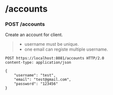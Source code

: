# /accounts

### POST /accounts

Create an account for client.

> - username must be unique.
> - one email can registe multiple username.

```http
POST https://localhost:8081/accounts HTTP/2.0
content-type: application/json

{
    "username": "test",
    "email": "test@gmail.com",
    "password": "123456"
}
```
